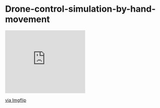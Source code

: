 # Drone-control-simulation-by-hand-movement

<div style="width:260px;max-width:100%;"><div style="height:0;padding-bottom:79.23%;position:relative;"><iframe width="260" height="206" style="position:absolute;top:0;left:0;width:100%;height:100%;" frameBorder="0" src="https://imgflip.com/embed/4kk6jz"></iframe></div><p><a href="https://imgflip.com/gif/4kk6jz">via Imgflip</a></p></div>


